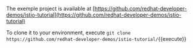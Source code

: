 The exemple project is available at [https://github.com/redhat-developer-demos/istio-tutorial](https://github.com/redhat-developer-demos/istio-tutorial)

To clone it to your environment, execute `git clone https://github.com/redhat-developer-demos/istio-tutorial/`{{execute}}


